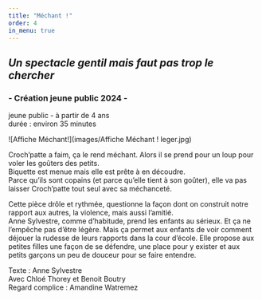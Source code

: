 ```yaml
---
title: "Méchant !"
order: 4
in_menu: true
---
```

## *Un spectacle gentil mais faut pas trop le chercher*
### - Création jeune public 2024 -  

jeune public - à partir de 4 ans  
durée : environ 35 minutes

![Affiche Méchant!](images/Affiche Méchant ! leger.jpg)

Croch’patte a faim, ça le rend méchant. Alors il se prend pour un loup pour voler les goûters des petits.  
Biquette est menue mais elle est prête à en découdre.  
Parce qu’ils sont copains (et parce qu’elle tient à son goûter), elle va pas laisser Croch’patte tout seul avec sa méchanceté.  

Cette pièce drôle et rythmée, questionne la façon dont on construit notre rapport aux autres, la violence, mais aussi l’amitié.  
Anne Sylvestre, comme d’habitude, prend les enfants au sérieux. Et ça ne l’empêche pas d’être légère. Mais ça permet aux enfants de voir comment déjouer la rudesse de leurs rapports dans la cour d’école. Elle propose aux petites filles une façon de se défendre, une place pour y exister et aux petits garçons un peu de douceur pour se faire entendre.  

Texte : Anne Sylvestre  
Avec Chloé Thorey et Benoit Boutry  
Regard complice : Amandine Watremez 
